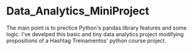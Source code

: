 # Data_Analytics_MiniProject
 The main point is to prectice Python's pandas library features and some logic.
 I've develped this basic and tiny data analytics project modifying propositions of a Hashtag Treinamentos' python course project.
 

